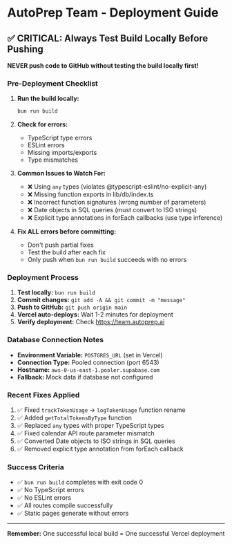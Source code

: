 # AutoPrep Team - Deployment Guide

## ✅ CRITICAL: Always Test Build Locally Before Pushing

**NEVER push code to GitHub without testing the build locally first!**

### Pre-Deployment Checklist

1. **Run the build locally:**
   ```bash
   bun run build
   ```

2. **Check for errors:**
   - TypeScript type errors
   - ESLint errors
   - Missing imports/exports
   - Type mismatches

3. **Common Issues to Watch For:**
   - ❌ Using `any` types (violates @typescript-eslint/no-explicit-any)
   - ❌ Missing function exports in lib/db/index.ts
   - ❌ Incorrect function signatures (wrong number of parameters)
   - ❌ Date objects in SQL queries (must convert to ISO strings)
   - ❌ Explicit type annotations in forEach callbacks (use type inference)

4. **Fix ALL errors before committing:**
   - Don't push partial fixes
   - Test the build after each fix
   - Only push when `bun run build` succeeds with no errors

### Deployment Process

1. **Test locally:** `bun run build`
2. **Commit changes:** `git add -A && git commit -m "message"`
3. **Push to GitHub:** `git push origin main`
4. **Vercel auto-deploys:** Wait 1-2 minutes for deployment
5. **Verify deployment:** Check https://team.autoprep.ai

### Database Connection Notes

- **Environment Variable:** `POSTGRES_URL` (set in Vercel)
- **Connection Type:** Pooled connection (port 6543)
- **Hostname:** `aws-0-us-east-1.pooler.supabase.com`
- **Fallback:** Mock data if database not configured

### Recent Fixes Applied

1. ✅ Fixed `trackTokenUsage` → `logTokenUsage` function rename
2. ✅ Added `getTotalTokensByType` function
3. ✅ Replaced `any` types with proper TypeScript types
4. ✅ Fixed calendar API route parameter mismatch
5. ✅ Converted Date objects to ISO strings in SQL queries
6. ✅ Removed explicit type annotation from forEach callback

### Success Criteria

- ✅ `bun run build` completes with exit code 0
- ✅ No TypeScript errors
- ✅ No ESLint errors
- ✅ All routes compile successfully
- ✅ Static pages generate without errors

---

**Remember:** One successful local build = One successful Vercel deployment
